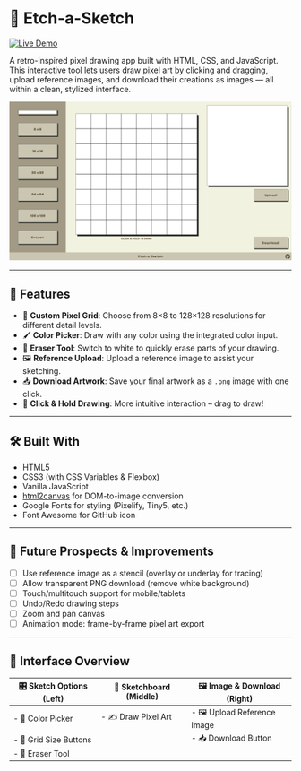 # 🎨 Etch-a-Sketch

[![Live Demo](https://img.shields.io/badge/Live%20Demo-Click%20Here-brightgreen?style=for-the-badge)](https://hellopiyushlab.github.io/etch-a-sketch/)


A retro-inspired pixel drawing app built with HTML, CSS, and JavaScript.  
This interactive tool lets users draw pixel art by clicking and dragging, upload reference images, and download their creations as images — all within a clean, stylized interface.

![Etch-a-Sketch Demo](/Assets/screenshotWithoutRef.png)

---

## 🚀 Features

- 🎨 **Custom Pixel Grid**: Choose from 8×8 to 128×128 resolutions for different detail levels.
- 🖌️ **Color Picker**: Draw with any color using the integrated color input.
- 🧽 **Eraser Tool**: Switch to white to quickly erase parts of your drawing.
- 🖼️ **Reference Upload**: Upload a reference image to assist your sketching.
- 📥 **Download Artwork**: Save your final artwork as a `.png` image with one click.
- 🧠 **Click & Hold Drawing**: More intuitive interaction – drag to draw!

---

## 🛠️ Built With

- HTML5  
- CSS3 (with CSS Variables & Flexbox)  
- Vanilla JavaScript  
- [html2canvas](https://html2canvas.hertzen.com/) for DOM-to-image conversion  
- Google Fonts for styling (Pixelify, Tiny5, etc.)  
- Font Awesome for GitHub icon

---

## 🔮 Future Prospects & Improvements

- [ ] Use reference image as a stencil (overlay or underlay for tracing)
- [ ] Allow transparent PNG download (remove white background)
- [ ] Touch/multitouch support for mobile/tablets
- [ ] Undo/Redo drawing steps
- [ ] Zoom and pan canvas
- [ ] Animation mode: frame-by-frame pixel art export

---

## 📸 Interface Overview

| 🎛️ Sketch Options (Left)      | 🎨 Sketchboard (Middle)        | 🖼️ Image & Download (Right)       |
|-------------------------------|--------------------------------|-----------------------------------|
| - 🎨 Color Picker             | - ✍️ Draw Pixel Art            | - 🖼️ Upload Reference Image       |
| - 📏 Grid Size Buttons        |                                | - 📥 Download Button              |
| - 🧽 Eraser Tool              |                                |                                   |